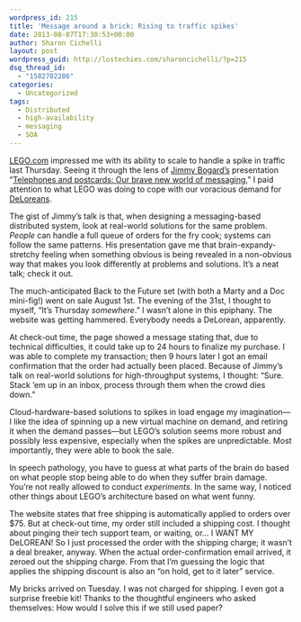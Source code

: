 ```yaml
---
wordpress_id: 215
title: 'Message around a brick: Rising to traffic spikes'
date: 2013-08-07T17:30:53+00:00
author: Sharon Cichelli
layout: post
wordpress_guid: http://lostechies.com/sharoncichelli/?p=215
dsq_thread_id:
  - "1582702286"
categories:
  - Uncategorized
tags:
  - Distributed
  - high-availability
  - messaging
  - SOA
---
```

[LEGO.com](http://www.lego.com/) impressed me with its ability to scale to handle a spike in traffic last Thursday. Seeing it through the lens of [Jimmy Bogard&#8217;s](https://lostechies.com/jimmybogard/) presentation &#8220;[Telephones and postcards: Our brave new world of messaging](http://vimeo.com/68327243),&#8221; I paid attention to what LEGO was doing to cope with our voracious demand for [DeLoreans](http://shop.lego.com/en-US/The-DeLorean-time-machine-21103).

The gist of Jimmy&#8217;s talk is that, when designing a messaging-based distributed system, look at real-world solutions for the same problem. _People_ can handle a full queue of orders for the fry cook; systems can follow the same patterns. His presentation gave me that brain-expandy-stretchy feeling when something obvious is being revealed in a non-obvious way that makes you look differently at problems and solutions. It&#8217;s a neat talk; check it out.

The much-anticipated Back to the Future set (with both a Marty and a Doc mini-fig!) went on sale August 1st. The evening of the 31st, I thought to myself, &#8220;It&#8217;s Thursday _somewhere_.&#8221; I wasn&#8217;t alone in this epiphany. The website was getting hammered. Everybody needs a DeLorean, apparently.

At check-out time, the page showed a message stating that, due to technical difficulties, it could take up to 24 hours to finalize my purchase. I was able to complete my transaction; then 9 hours later I got an email confirmation that the order had actually been placed. Because of Jimmy&#8217;s talk on real-world solutions for high-throughput systems, I thought: &#8220;Sure. Stack &#8217;em up in an inbox, process through them when the crowd dies down.&#8221;

Cloud-hardware-based solutions to spikes in load engage my imagination&mdash;I like the idea of spinning up a new virtual machine on demand, and retiring it when the demand passes&mdash;but LEGO&#8217;s solution seems more robust and possibly less expensive, especially when the spikes are unpredictable. Most importantly, they were able to book the sale.

In speech pathology, you have to guess at what parts of the brain do based on what people stop being able to do when they suffer brain damage. You&#8217;re not really allowed to conduct _experiments_. In the same way, I noticed other things about LEGO&#8217;s architecture based on what went funny. 

The website states that free shipping is automatically applied to orders over $75. But at check-out time, my order still included a shipping cost. I thought about pinging their tech support team, or waiting, or&#8230; I WANT MY DeLOREAN! So I just processed the order with the shipping charge; it wasn&#8217;t a deal breaker, anyway. When the actual order-confirmation email arrived, it zeroed out the shipping charge. From that I&#8217;m guessing the logic that applies the shipping discount is also an &#8220;on hold, get to it later&#8221; service.

My bricks arrived on Tuesday. I was not charged for shipping. I even got a surprise freebie kit! Thanks to the thoughtful engineers who asked themselves: How would I solve this if we still used paper?
